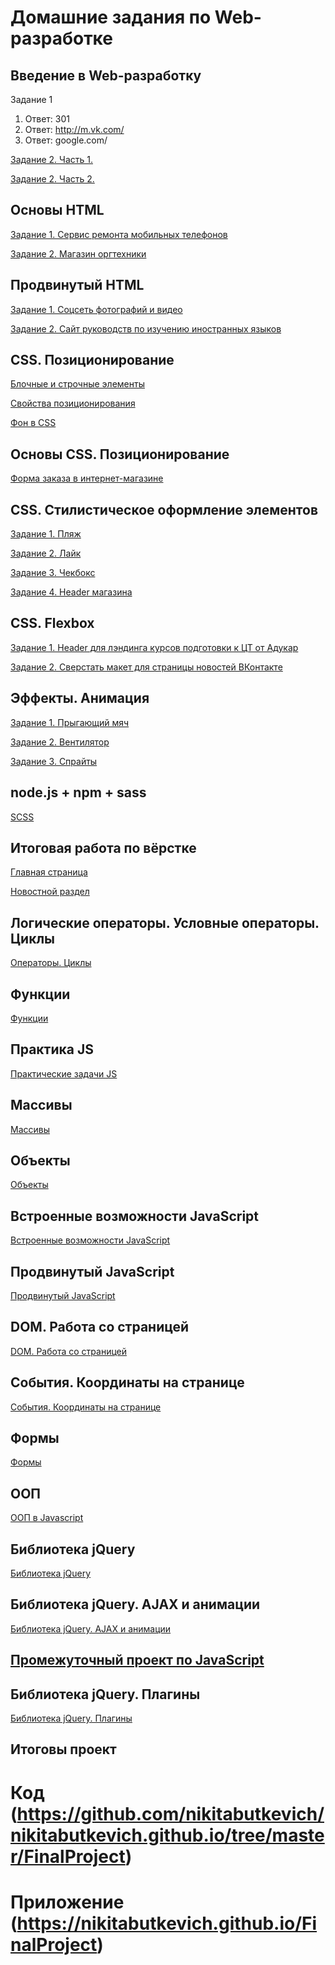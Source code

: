 # Домашние задания по Web-разработке

## Введение в Web-разработку
Задание 1
  1. Ответ: 301
  2. Ответ: http://m.vk.com/
  3. Ответ: google.com/

 [Задание 2. Часть 1.](http://jsfiddle.net/hqcm86tf)

 [Задание 2. Часть 2.](http://jsfiddle.net/24j3Lpzd/)

## Основы HTML

 [Задание 1. Сервис ремонта мобильных телефонов](https://github.com/AdukarIT/ButkevichNO/tree/master/Project1)

 [Задание 2. Магазин оргтехники](https://github.com/AdukarIT/ButkevichNO/tree/master/Project2)

## Продвинутый HTML
 
 [Задание 1. Соцсеть фотографий и видео](https://github.com/AdukarIT/ButkevichNO/tree/master/Foto%20Wall)

 [Задание 2. Сайт руководств по изучению иностранных языков](https://github.com/AdukarIT/ButkevichNO/tree/master/Language%20courses)

## CSS. Позиционирование

 [Блочные и строчные элементы](https://webref.ru/node/1865/quiz-results/2610/view)

 [Свойства позиционирования](https://webref.ru/node/1921/quiz-results/2663/view)

 [Фон в CSS](https://webref.ru/node/1459/quiz-results/2656/view)

## Основы CSS. Позиционирование
 
 [Форма заказа в интернет-магазине](https://github.com/AdukarIT/ButkevichNO/tree/master/Online%20store)

## CSS. Стилистическое оформление элементов

 [Задание 1. Пляж](https://github.com/AdukarIT/ButkevichNO/tree/master/beach)

 [Задание 2. Лайк](https://github.com/AdukarIT/ButkevichNO/tree/master/Like)

 [Задание 3. Чекбокс](https://github.com/AdukarIT/ButkevichNO/tree/master/Checkbox)

 [Задание 4. Header магазина](https://github.com/AdukarIT/ButkevichNO/tree/master/header%20menu)

##  CSS. Flexbox

 [Задание 1. Header для лэндинга курсов подготовки к ЦТ от Адукар](https://github.com/AdukarIT/ButkevichNO/tree/master/header%20adukar)

 [Задание 2. Сверстать макет для страницы новостей ВКонтакте](https://github.com/AdukarIT/ButkevichNO/tree/master/feed%20vk)

## Эффекты. Анимация

 [Задание 1. Прыгающий мяч](https://github.com/AdukarIT/ButkevichNO/tree/master/animations/ball)

 [Задание 2. Вентилятор](https://github.com/AdukarIT/ButkevichNO/tree/master/animations/fan)

 [Задание 3. Спрайты](https://github.com/AdukarIT/ButkevichNO/tree/master/animations/sprites)

## node.js + npm + sass
 
 [SCSS](https://github.com/AdukarIT/ButkevichNO/tree/master/designClub)

## Итоговая работа по вёрстке

 [Главная страница](https://nikitabutkevich.github.io/public/index.html)

 [Новостной раздел](https://nikitabutkevich.github.io/public/music.html)

## Логические операторы. Условные операторы. Циклы
 
 [Операторы. Циклы](https://github.com/AdukarIT/ButkevichNO/tree/master/js)
 
## Функции
 
 [Функции](https://github.com/AdukarIT/ButkevichNO/tree/master/js_function)

## Практика JS	
 	
 [Практические задачи JS](https://github.com/AdukarIT/ButkevichNO/tree/master/js_practices)

## Массивы

 [Массивы](https://github.com/AdukarIT/ButkevichNO/tree/master/js_array)

## Объекты
	
 [Объекты](https://github.com/AdukarIT/ButkevichNO/tree/master/js_object)

## Встроенные возможности JavaScript

 [Встроенные возможности JavaScript](https://github.com/AdukarIT/ButkevichNO/tree/master/js_opportunities)

## Продвинутый JavaScript

 [Продвинутый JavaScript](https://github.com/AdukarIT/ButkevichNO/tree/master/js_advancedJS)

## DOM. Работа со страницей

 [DOM. Работа со страницей](https://github.com/AdukarIT/ButkevichNO/tree/master/js_dom)

## События. Координаты на странице

 [События. Координаты на странице](https://github.com/AdukarIT/ButkevichNO/tree/master/js_developments)

## Формы

 [Формы](https://github.com/AdukarIT/ButkevichNO/tree/master/js_forms)

## ООП
 
 [ООП в Javascript](https://github.com/AdukarIT/ButkevichNO/tree/master/js_oop)
 
## Библиотека jQuery

 [Библиотека jQuery](https://github.com/AdukarIT/ButkevichNO/tree/master/js_jquery)
 

## Библиотека jQuery. AJAX и анимации

 [Библиотека jQuery. AJAX и анимации](https://github.com/AdukarIT/ButkevichNO/tree/master/js_jquery-part2)
 
## [Промежуточный проект по JavaScript](https://nikitabutkevich.github.io/collection/)


## Библиотека jQuery. Плагины
 
 [Библиотека jQuery. Плагины](https://github.com/AdukarIT/ButkevichNO/tree/master/js_jquery-part3)

## Итоговы проект 
	
# Код (https://github.com/nikitabutkevich/nikitabutkevich.github.io/tree/master/FinalProject)

# Приложение (https://nikitabutkevich.github.io/FinalProject)